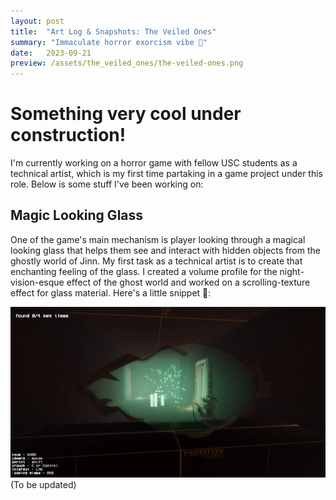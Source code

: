 ```yaml
---
layout: post
title:  "Art Log & Snapshots: The Veiled Ones"
summary: "Immaculate horror exorcism vibe 🧿"
date:   2023-09-21
preview: /assets/the_veiled_ones/the-veiled-ones.png
---
```

# Something very cool under construction!
I'm currently working on a horror game with fellow USC students as a technical artist, which is my first time partaking in a game project under this role. Below is some stuff I've been working on:

## Magic Looking Glass
One of the game's main mechanism is player looking through a magical looking glass that helps them see and interact with hidden objects from the ghostly world of Jinn. My first task as a technical artist is to create that enchanting feeling of the glass. I created a volume profile for the night-vision-esque effect of the ghost world and worked on a scrolling-texture effect for glass material. Here's a little snippet 🎥:

[<img src="/assets/the_veiled_ones/looking-glass.png">](/assets/the_veiled_ones/IMG_1092.mov)\
(To be updated)